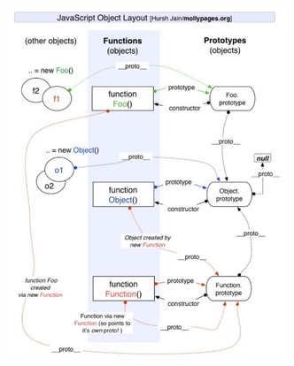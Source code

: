 ![image-20250121111635833](https://raw.githubusercontent.com/tinfengyee/Study/main/images/20250121111655420.png)